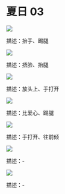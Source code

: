 # 夏日 03

![](/assets/images/拍照姿势/人像姿势/单人姿势/活泼类/21.png)

<bqe>
描述：抬手、踢腿
</bqe>

![](/assets/images/拍照姿势/人像姿势/单人姿势/活泼类/22.png)

<bqe>
描述：捂脸、抬腿
</bqe>

![](/assets/images/拍照姿势/人像姿势/单人姿势/活泼类/23.png)

<bqe>
描述：放头上、手打开
</bqe>

![](/assets/images/拍照姿势/人像姿势/单人姿势/活泼类/24.png)

<bqe>
描述：比爱心、踢腿
</bqe>

![](/assets/images/拍照姿势/人像姿势/单人姿势/活泼类/25.png)

<bqe>
描述：手打开、往前倾
</bqe>

![](/assets/images/拍照姿势/人像姿势/单人姿势/活泼类/26.png)

<bqe>
描述：-
</bqe>

![](/assets/images/拍照姿势/人像姿势/单人姿势/活泼类/27.png)

<bqe>
描述：-
</bqe>

